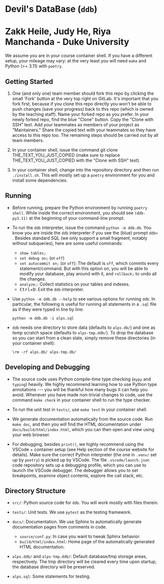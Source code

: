 # Devil's DataBase (`ddb`)

# Zakk Heile, Judy He, Riya Manchanda - Duke University

We assume you are in your course container shell. If you have a different setup, your mileage may vary: at the very least you will need `make` and Python (>= 3.11) with `poetry`.

## Getting Started

1. One (and only one) team member should fork this repo by clicking the small 'Fork' button at the very top right on GitLab.
   It's important that you fork first, because if you clone this repo directly you won't be able to push changes (save your progress) back to this repo (which is owned by the teaching staff).
   Name your forked repo as you prefer.
   In your newly forked repo, find the blue "Clone" button.
   Copy the "Clone with SSH" text.
   Add your teammates as members of your project as "Maintainers."
   Share the copied text with your teammates so they have access to this repo too.
   The remaining steps should be carried out by all team members.

2. In your container shell, issue the command git clone THE_TEXT_YOU_JUST_COPIED (make sure to replace THE_TEXT_YOU_JUST_COPIED with the "Clone with SSH" text).

3. In your container shell, change into the repository directory and then run `./install.sh`.
   This will mostly set up a `poetry` environment for you and install some dependencies.

## Running

* Before running, prepare the Python environment by running `poetry shell`.
  While inside the correct environment, you should see `(ddb-py3.11)` at the beginning of your command-line prompt.

* To run the `ddb` interpreter, issue the command `python -m ddb.db`.
  You know you are inside the `ddb` interpreter if you see the (blue) prompt `ddb> `.
  Besides standard SQL (we only support a small fragment, notably without subqueries), here are some useful commands:
  - `show tables;`
  - `set debug on;` (or `off`)
  - `set autocommit on;` (or `off`):
    The default is `off`, which commits every statement/command.
    But with this option on, you will be able to modify your database, play around with it,
    and `rollback;` to undo all the changes.
  - `analyze;`:
    Collect statistics on your tables and indexes.
  - <kbd>Ctrl</kbd>+<kbd>D</kbd>:
    Exit the `ddb` interpreter.

* Use `python -m ddb.db --help` to see various options for running `ddb`.
  In particular, the following is useful for running all statements in a `.sql` file as if they were typed in line by line:
  ```
  python -m ddb.db -i alps.sql
  ```

* `ddb` needs one directory to store data (defaults to `alps.db/`) and one as temp scratch space (defaults to `alps-tmp.ddb/`).
  To drop the database so you can start from a clean slate, simply remove these directories (in your container shell):
  ```
  \rm -rf alps.db/ alps-tmp.db/
  ```

## Developing and Debugging

* The source code uses Python compile-time type checking (`mypy` and `typing`) heavily.
  We highly recommend learning how to use Python type annotations --- you will be thankful how many bugs it can help you avoid.
  Whenever you have made non-trivial changes to code, use the command `make check` in your container shell to run the type checker.

* To run the unit test in `tests/`, use `make test` in your container shell.

* We generate documentation automatically from the source code.
  Run `make doc`, and then you will find the HTML documentation under `docs/build/html/index.html`,
  which you can then open and view using your web browser.

* For debugging, besides `print()`, we highly recommend using the VSCode + container setup
  (see Help section of the course website for details).
  Make sure the correct Python interpreter (the one in `.venv/` set up by `poetry`) is picked up by VSCode.
  The file `.vscode/launch.json` code repository sets up a debugging profile,
  which you can use to launch the VSCode debugger.
  The debugger allows you to set breakpoints, examine object contents, explore the call stack, etc.

## Directory Structure

* `src/`: Python source code for `ddb`.
   You will work mostly with files therein.

* `tests/`: Unit tests.
  We use `pytest` as the testing framework.

* `docs/`: Documentation.
  We use Sphinx to automatically generate documentation pages from comments in code.
  - `source/conf.py`: In case you want to tweak Sphinx behavior.
  - `build/html/index.html`: Home page of the automatically generated HTML documentation.

* `alps.ddb/` and `alps-tmp.ddb/`: Default database/tmp storage areas, respectively.
  The tmp directory will be cleared every time upon startup;
  the database directory will be preserved.

* `alps.sql`: Some statements for testing.
